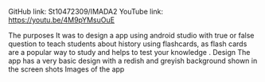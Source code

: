 GitHub link: St10472309/IMADA2
YouTube link: https://youtu.be/4M9pYMsuOuE
 
The purposes
It was to design a app using android studio with true or false question to teach students about history using flashcards, as flash cards are a popular way to study and helps to test your knowledge .
Design
The app has a very basic design with a redish and greyish background shown in the screen shots 
Images of the app
    
  

